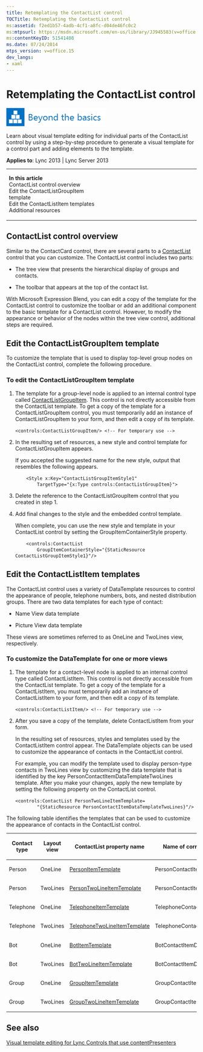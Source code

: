 ```yaml
---
title: Retemplating the ContactList control
TOCTitle: Retemplating the ContactList control
ms:assetid: f2ed1b57-4adb-4cf1-a8fc-d04de46fc0c2
ms:mtpsurl: https://msdn.microsoft.com/en-us/library/JJ945583(v=office.15)
ms:contentKeyID: 51541408
ms.date: 07/24/2014
mtps_version: v=office.15
dev_langs:
- xaml
---
```


# Retemplating the ContactList control

![Beyond the basics topic](images/JJ937254.mod_icon_beyondbasics_long(Office.15).png "Beyond the basics topic")

Learn about visual template editing for individual parts of the ContactList control by using a step-by-step procedure to generate a visual template for a control part and adding elements to the template.



**Applies to**: Lync 2013 | Lync Server 2013

<table>
<colgroup>
<col style="width: 50%" />
<col style="width: 50%" />
</colgroup>
<tbody>
<tr class="odd">
<td><p><strong>In this article</strong><br />
ContactList control overview<br />
Edit the ContactListGroupItem template<br />
Edit the ContactListItem templates<br />
Additional resources</p></td>
<td><p></p></td>
</tr>
</tbody>
</table>

## ContactList control overview

Similar to the ContactCard control, there are several parts to a [ContactList](https://msdn.microsoft.com/en-us/library/hh363781\(v=office.15\)) control that you can customize. The ContactList control includes two parts:

  - The tree view that presents the hierarchical display of groups and contacts.

  - The toolbar that appears at the top of the contact list.

With Microsoft Expression Blend, you can edit a copy of the template for the ContactList control to customize the toolbar or add an additional component to the basic template for a ContactList control. However, to modify the appearance or behavior of the nodes within the tree view control, additional steps are required.

## Edit the ContactListGroupItem template

To customize the template that is used to display top-level group nodes on the ContactList control, complete the following procedure.

### To edit the ContactListGroupItem template

1.  The template for a group-level node is applied to an internal control type called [ContactListGroupItem](https://msdn.microsoft.com/en-us/library/hh345694\(v=office.15\)). This control is not directly accessible from the ContactList template. To get a copy of the template for a ContactListGroupItem control, you must temporarily add an instance of ContactListGroupItem to your form, and then edit a copy of its template.
    
    ```xaml
    <controls:ContactListGroupItem/> <!-- For temporary use -->
    ```

2.  In the resulting set of resources, a new style and control template for ContactListGroupItem appears.
    
    If you accepted the suggested name for the new style, output that resembles the following appears.
    
    ```xaml
        <Style x:Key="ContactListGroupItemStyle1" 
            TargetType="{x:Type controls:ContactListGroupItem}">
    ```

3.  Delete the reference to the ContactListGroupItem control that you created in step 1.

4.  Add final changes to the style and the embedded control template.
    
    When complete, you can use the new style and template in your ContactList control by setting the GroupItemContainerStyle property.
    
    ```xaml
        <controls:ContactList 
            GroupItemContainerStyle="{StaticResource ContactListGroupItemStyle1}"/>
    ```

## Edit the ContactListItem templates

The ContactList control uses a variety of DataTemplate resources to control the appearance of people, telephone numbers, bots, and nested distribution groups. There are two data templates for each type of contact:

  - Name View data template

  - Picture View data template

These views are sometimes referred to as OneLine and TwoLines view, respectively.

### To customize the DataTemplate for one or more views

1.  The template for a contact-level node is applied to an internal control type called ContactListItem. This control is not directly accessible from the ContactList template. To get a copy of the template for a ContactListItem, you must temporarily add an instance of ContactListItem to your form, and then edit a copy of its template.
    
    ```xaml
    <controls:ContactListItem/> <!-- For temporary use -->
    ```

2.  After you save a copy of the template, delete ContactListItem from your form.
    
    In the resulting set of resources, styles and templates used by the ContactListItem control appear. The DataTemplate objects can be used to customize the appearance of contacts in the ContactList control.
    
    For example, you can modify the template used to display person-type contacts in TwoLines view by customizing the data template that is identified by the key PersonContactItemDataTemplateTwoLines template. After you make your changes, apply the new template by setting the following property on the ContactList control.
    
    ```xaml
    <controls:ContactList PersonTwoLineItemTemplate=
            "{StaticResource PersonContactItemDataTemplateTwoLines}"/>
    ```

The following table identifies the templates that can be used to customize the appearance of contacts in the ContactList control.

<table>
<colgroup>
<col style="width: 25%" />
<col style="width: 25%" />
<col style="width: 25%" />
<col style="width: 25%" />
</colgroup>
<thead>
<tr class="header">
<th><p>Contact type</p></th>
<th><p>Layout view</p></th>
<th><p>ContactList property name</p></th>
<th><p>Name of corresponding DataTemplate</p></th>
</tr>
</thead>
<tbody>
<tr class="odd">
<td><p>Person</p></td>
<td><p>OneLine</p></td>
<td><p><a href="https://msdn.microsoft.com/en-us/library/hh346461(v=office.15)">PersonItemTemplate</a></p></td>
<td><p>PersonContactItemDataTemplateOneLine</p></td>
</tr>
<tr class="even">
<td><p>Person</p></td>
<td><p>TwoLines</p></td>
<td><p><a href="https://msdn.microsoft.com/en-us/library/hh345827(v=office.15)">PersonTwoLineItemTemplate</a></p></td>
<td><p>PersonContactItemDataTemplateTwoLines</p></td>
</tr>
<tr class="odd">
<td><p>Telephone</p></td>
<td><p>OneLine</p></td>
<td><p><a href="https://msdn.microsoft.com/en-us/library/hh363694(v=office.15)">TelephoneItemTemplate</a></p></td>
<td><p>TelephoneContactItemDataTemplateOneLine</p></td>
</tr>
<tr class="even">
<td><p>Telephone</p></td>
<td><p>TwoLines</p></td>
<td><p><a href="https://msdn.microsoft.com/en-us/library/hh363498(v=office.15)">TelephoneTwoLineItemTemplate</a></p></td>
<td><p>TelephoneContactItemDataTemplateTwoLines</p></td>
</tr>
<tr class="odd">
<td><p>Bot</p></td>
<td><p>OneLine</p></td>
<td><p><a href="https://msdn.microsoft.com/en-us/library/hh363601(v=office.15)">BotItemTemplate</a></p></td>
<td><p>BotContactItemDataTemplateOneLine</p></td>
</tr>
<tr class="even">
<td><p>Bot</p></td>
<td><p>TwoLines</p></td>
<td><p><a href="https://msdn.microsoft.com/en-us/library/hh345890(v=office.15)">BotTwoLineItemTemplate</a></p></td>
<td><p>BotContactItemDataTemplateTwoLines</p></td>
</tr>
<tr class="odd">
<td><p>Group</p></td>
<td><p>OneLine</p></td>
<td><p><a href="https://msdn.microsoft.com/en-us/library/hh346626(v=office.15)">GroupItemTemplate</a></p></td>
<td><p>GroupContactItemDataTemplateOneLine</p></td>
</tr>
<tr class="even">
<td><p>Group</p></td>
<td><p>TwoLines</p></td>
<td><p><a href="https://msdn.microsoft.com/en-us/library/hh363757(v=office.15)">GroupTwoLineItemTemplate</a></p></td>
<td><p>GroupContactItemDataTemplateTwoLines</p></td>
</tr>
</tbody>
</table>

## See also

[Visual template editing for Lync Controls that use contentPresenters](visual-template-editing-for-lync-controls-that-use-contentpresenters.md)


